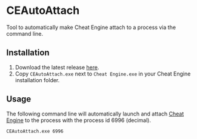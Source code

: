 # CEAutoAttach

Tool to automatically make Cheat Engine attach to a process via the command line.

## Installation

1. Download the latest release [here](https://github.com/mrexodia/CEAutoAttach/releases/latest).
2. Copy `CEAutoAttach.exe` next to `Cheat Engine.exe` in your Cheat Engine installation folder.

## Usage

The following command line will automatically launch and attach [Cheat Engine](http://www.cheatengine.org) to the process with the process id 6996 (decimal).

```
CEAutoAttach.exe 6996
```

